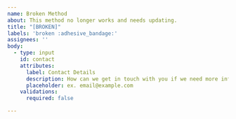 ```yaml
---
name: Broken Method
about: This method no longer works and needs updating.
title: "[BROKEN]"
labels: 'broken :adhesive_bandage:'
assignees: ''
body:
  - type: input
    id: contact
    attributes:
      label: Contact Details
      description: How can we get in touch with you if we need more info?
      placeholder: ex. email@example.com
    validations:
      required: false

---
```




